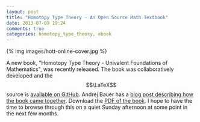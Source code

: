 ```yaml
---
layout: post
title: "Homotopy Type Theory - An Open Source Math Textbook"
date: 2013-07-09 19:24
comments: true
categories: homotopy_type_theory, ebook
---
```


{% img images/hott-online-cover.jpg %}

A new book, "Homotopy Type Theory - Univalent Foundations of Mathematics", was recently released. The book was collaboratively developed and the $$\LaTeX$$ source is [available on GitHub](https://github.com/HoTT/book). Andrej Bauer has a [blog post describing how the book came together](http://math.andrej.com/2013/06/20/the-hott-book/). Download the [PDF of the book](http://upload.wikimedia.org/wikipedia/commons/2/2d/Hott-online.pdf). I hope to have the time to browse through this on a quiet Sunday afternoon at some point in the next few months.
